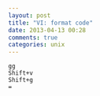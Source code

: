 ```yaml
---
layout: post
title: "VI: format code"
date: 2013-04-13 00:28
comments: true
categories: unix
---
```


```
gg
Shift+v
Shift+g
=
```
